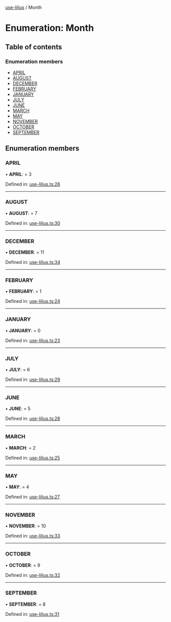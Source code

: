 [use-lilius](../README.md) / Month

# Enumeration: Month

## Table of contents

### Enumeration members

- [APRIL](month.md#april)
- [AUGUST](month.md#august)
- [DECEMBER](month.md#december)
- [FEBRUARY](month.md#february)
- [JANUARY](month.md#january)
- [JULY](month.md#july)
- [JUNE](month.md#june)
- [MARCH](month.md#march)
- [MAY](month.md#may)
- [NOVEMBER](month.md#november)
- [OCTOBER](month.md#october)
- [SEPTEMBER](month.md#september)

## Enumeration members

### APRIL

• **APRIL**: = 3

Defined in: [use-lilius.ts:26](https://github.com/dannytatom/use-lilius/blob/8e16338/src/use-lilius.ts#L26)

___

### AUGUST

• **AUGUST**: = 7

Defined in: [use-lilius.ts:30](https://github.com/dannytatom/use-lilius/blob/8e16338/src/use-lilius.ts#L30)

___

### DECEMBER

• **DECEMBER**: = 11

Defined in: [use-lilius.ts:34](https://github.com/dannytatom/use-lilius/blob/8e16338/src/use-lilius.ts#L34)

___

### FEBRUARY

• **FEBRUARY**: = 1

Defined in: [use-lilius.ts:24](https://github.com/dannytatom/use-lilius/blob/8e16338/src/use-lilius.ts#L24)

___

### JANUARY

• **JANUARY**: = 0

Defined in: [use-lilius.ts:23](https://github.com/dannytatom/use-lilius/blob/8e16338/src/use-lilius.ts#L23)

___

### JULY

• **JULY**: = 6

Defined in: [use-lilius.ts:29](https://github.com/dannytatom/use-lilius/blob/8e16338/src/use-lilius.ts#L29)

___

### JUNE

• **JUNE**: = 5

Defined in: [use-lilius.ts:28](https://github.com/dannytatom/use-lilius/blob/8e16338/src/use-lilius.ts#L28)

___

### MARCH

• **MARCH**: = 2

Defined in: [use-lilius.ts:25](https://github.com/dannytatom/use-lilius/blob/8e16338/src/use-lilius.ts#L25)

___

### MAY

• **MAY**: = 4

Defined in: [use-lilius.ts:27](https://github.com/dannytatom/use-lilius/blob/8e16338/src/use-lilius.ts#L27)

___

### NOVEMBER

• **NOVEMBER**: = 10

Defined in: [use-lilius.ts:33](https://github.com/dannytatom/use-lilius/blob/8e16338/src/use-lilius.ts#L33)

___

### OCTOBER

• **OCTOBER**: = 9

Defined in: [use-lilius.ts:32](https://github.com/dannytatom/use-lilius/blob/8e16338/src/use-lilius.ts#L32)

___

### SEPTEMBER

• **SEPTEMBER**: = 8

Defined in: [use-lilius.ts:31](https://github.com/dannytatom/use-lilius/blob/8e16338/src/use-lilius.ts#L31)
